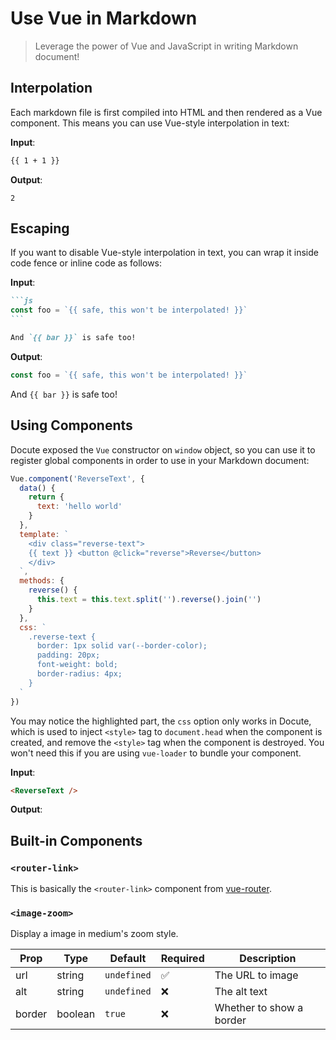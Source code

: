 # Use Vue in Markdown

> Leverage the power of Vue and JavaScript in writing Markdown document!

## Interpolation

Each markdown file is first compiled into HTML and then rendered as a Vue component. This means you can use Vue-style interpolation in text:

__Input__:

```markdown
{{ 1 + 1 }}
```

__Output__:

```
2
```

## Escaping

If you want to disable Vue-style interpolation in text, you can wrap it inside code fence or inline code as follows:

__Input__:

````markdown
```js
const foo = `{{ safe, this won't be interpolated! }}`
```

And `{{ bar }}` is safe too!
````

__Output__:

```js
const foo = `{{ safe, this won't be interpolated! }}`
```

And `{{ bar }}` is safe too!

## Using Components

Docute exposed the `Vue` constructor on `window` object, so you can use it to register global components in order to use in your Markdown document:

```js {17-24}
Vue.component('ReverseText', {
  data() {
    return {
      text: 'hello world'
    }
  },
  template: `
    <div class="reverse-text">
    {{ text }} <button @click="reverse">Reverse</button>
    </div>
  `,
  methods: {
    reverse() {
      this.text = this.text.split('').reverse().join('')
    }
  },
  css: `
    .reverse-text {
      border: 1px solid var(--border-color);
      padding: 20px;
      font-weight: bold;
      border-radius: 4px;
    }
  `
})
```

You may notice the highlighted part, the `css` option only works in Docute, which is used to inject `<style>` tag to `document.head` when the component is created, and remove the `<style>` tag when the component is destroyed. You won't need this if you are using `vue-loader` to bundle your component.

__Input__:

```markdown
<ReverseText />
```

__Output__:

<ReverseText />

## Built-in Components

### `<router-link>`

This is basically the `<router-link>` component from [vue-router](https://router.vuejs.org/api/#router-link-props).

### `<image-zoom>`

Display a image in medium's zoom style.

|Prop|Type|Default|Required|Description|
|---|---|---|---|---|
|url|string|`undefined`|✅|The URL to image|
|alt|string|`undefined`|❌|The alt text|
|border|boolean|`true`|❌|Whether to show a border|
